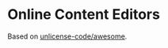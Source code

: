 # Online Content Editors

Based on [unlicense-code/awesome](https://github.com/unlicense-code/awesome).
